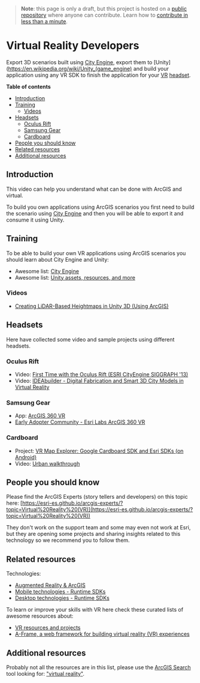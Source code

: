> **Note**: this page is only a draft, but this project is hosted on a [public repository](https://github.com/hhkaos/awesome-arcgis) where anyone can contribute. Learn how to [contribute in less than a minute](https://github.com/hhkaos/awesome-arcgis/blob/master/CONTRIBUTING.md#contributions).

# Virtual Reality Developers
Export 3D scenarios built using [City Engine](../arcgis/products/city-engine/README.md), export them to [Unity](https://en.wikipedia.org/wiki/Unity_(game_engine) and build your application using any VR SDK to finish the application for your [VR](https://en.wikipedia.org/wiki/Virtual_reality) [headset](https://en.wikipedia.org/wiki/Virtual_reality_headset).

<!-- START doctoc generated TOC please keep comment here to allow auto update -->
<!-- DON'T EDIT THIS SECTION, INSTEAD RE-RUN doctoc TO UPDATE -->
**Table of contents**

- [Introduction](#introduction)
- [Training](#training)
  - [Videos](#videos)
- [Headsets](#headsets)
  - [Oculus Rift](#oculus-rift)
  - [Samsung Gear](#samsung-gear)
  - [Cardboard](#cardboard)
- [People you should know](#people-you-should-know)
- [Related resources](#related-resources)
- [Additional resources](#additional-resources)

<!-- END doctoc generated TOC please keep comment here to allow auto update -->

## Introduction

This video can help you understand what can be done with ArcGIS and virtual.

To build you own applications using ArcGIS scenarios you first need to build the
scenario using [City Engine](../arcgis/products/city-engine/README.md) and then you will be able to export it and consume it using Unity.

## Training

To be able to build your own VR applications using ArcGIS scenarios you should learn about City Engine and Unity:

* Awesome list: [City Engine](../arcgis/products/city-engine/README.md)
* Awesome list: [Unity assets, resources, and more](https://github.com/RyanNielson/awesome-unity)

### Videos

* [Creating LiDAR-Based Heightmaps in Unity 3D (Using ArcGIS)](https://www.youtube.com/watch?v=a5lafgEVNWI)

## Headsets
Here have collected some video and sample projects using different headsets.

### Oculus Rift

* Video: [First Time with the Oculus Rift (ESRI CityEngine SIGGRAPH '13)](https://www.youtube.com/watch?v=MAxKl4s_iRg)
* Video: [IDEAbuilder - Digital Fabrication and Smart 3D City Models in Virtual Reality](https://www.youtube.com/watch?v=WGWrY40je1k)

### Samsung Gear

* App: [ArcGIS 360 VR](https://marketplace.arcgis.com/listing.html?id=58094e8cf92644d28d5cb4a4fda3602e)
* [Early Adopter Community - Esri Labs ArcGIS 360 VR](http://bit.ly/EL360VR)

### Cardboard

* Project: [VR Map Explorer: Google Cardboard SDK and Esri SDKs (on Android)](https://devpost.com/software/arcvrcardboard)
* Video: [Urban walkthrough](https://www.youtube.com/watch?v=ghABH6q7eXI&spfreload=10)

## People you should know
Please find the ArcGIS Experts (story tellers and developers) on this topic here: [https://esri-es.github.io/arcgis-experts/?topic=Virtual%20Reality%20(VR)](https://esri-es.github.io/arcgis-experts/?topic=Virtual%20Reality%20(VR))

They don't work on the support team and some may even not work at Esri,
but they are opening some projects and sharing insights related to this
technology so we recommend you to follow them.

## Related resources

Technologies:

* [Augmented Reality & ArcGIS](../ar/README.md)
* [Mobile technologies - Runtime SDKs](../mobile/README.md)
* [Desktop technologies - Runtime SDKs](../desktop/README.md)

To learn or improve your skills with VR here check these curated lists of
awesome resources about:
* [VR resources and projects](https://github.com/melbvr/awesome-VR)
* [A-Frame, a web framework for building virtual reality (VR) experiences](https://github.com/aframevr/awesome-aframe)

## Additional resources

Probably not all the resources are in this list, please use the [ArcGIS Search](https://esri-es.github.io/arcgis-search/) tool looking for: ["virtual reality"](https://esri-es.github.io/arcgis-search/?search="virtual%20reality"&utm_campaign=awesome-list&utm_source=awesome-list&utm_medium=page).
